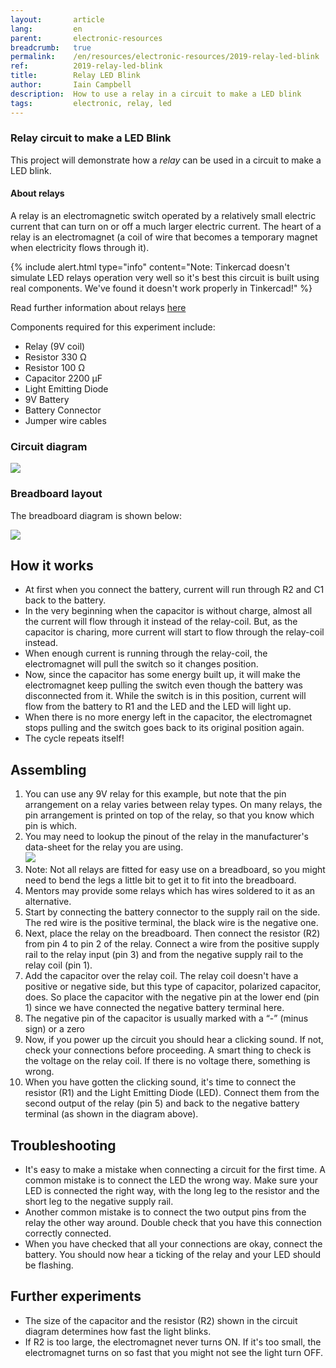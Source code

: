 ```yaml
---
layout:       article
lang:         en
parent:       electronic-resources
breadcrumb:   true
permalink:    /en/resources/electronic-resources/2019-relay-led-blink
ref:          2019-relay-led-blink
title:        Relay LED Blink
author:       Iain Campbell
description:  How to use a relay in a circuit to make a LED blink 
tags:         electronic, relay, led
---
```


### Relay circuit to make a LED Blink

This project will demonstrate how a *relay* can be used in a circuit to make a LED blink.

#### About relays
A relay is an electromagnetic switch operated by a relatively small electric current that
can turn on or off a much larger electric current. The heart of a relay is an electromagnet (a coil of wire that becomes a temporary magnet when electricity flows through it).


{% include alert.html
  type="info"
  content="Note: Tinkercad doesn't simulate LED relays operation very well so it's best this circuit is built using real components.
           We've found it doesn't work properly in Tinkercad!"
%}

Read further information about relays [here](https://electronicsclub.info/relays.htm)

Components required for this experiment include:
* Relay (9V coil)
* Resistor 330 Ω
* Resistor 100 Ω
* Capacitor 2200 µF
* Light Emitting Diode
* 9V Battery
* Battery Connector
* Jumper wire cables


### Circuit diagram

<img class="img-fluid" src="{{'assets/posts/2019-09-25-relay-led-blink/relayBlink.png' | relative_url}}"/>


### Breadboard layout 

The breadboard diagram is shown below:

<img class="img-fluid" src="{{'assets/posts/2019-09-25-relay-led-blink/relayBlinkBreadboard.png' | relative_url}}"/>


## How it works 
* At first when you connect the battery, current will run through R2 and C1 back to the battery.
* In the very beginning when the capacitor is without charge, almost all the current will flow through it instead of the relay-coil. But, as the capacitor is charing, more current will start to flow through the relay-coil instead.
* When enough current is running through the relay-coil, the electromagnet will pull the switch so it changes position.
* Now, since the capacitor has some energy built up, it will make the electromagnet keep pulling
the switch even though the battery was disconnected from it. While the switch is in this position,
current will flow from the battery to R1 and the LED and the LED will light up.
* When there is no more energy left in the capacitor, the electromagnet stops pulling and the switch goes back to its original position again.
* The cycle repeats itself!

## Assembling

1. You can use any 9V relay for this example, but note that the pin arrangement on a relay varies between relay types.
   On many relays, the pin arrangement is printed on top of the relay, so that you know which pin is which. 
1. You may need to lookup the pinout of the relay in the manufacturer's data-sheet for the relay you are using.  
   <img class="img-fluid" src="{{'assets/posts/2019-09-25-relay-led-blink/relayArrangement.png' | relative_url}}"/>
1. Note: Not all relays are fitted for easy use on a breadboard, so you might need to bend the legs a little
   bit to get it to fit into the breadboard. 
1. Mentors may provide some relays which has wires soldered to it as an alternative.
1. Start by connecting the battery connector to the supply rail on the side. The red wire is the
   positive terminal, the black wire is the negative one.
1. Next, place the relay on the breadboard. Then connect the resistor (R2) from pin 4 to pin 2 of the relay.
   Connect a wire from the positive supply rail to the relay input (pin 3) and from the negative supply rail to the relay coil (pin 1).
1. Add the capacitor over the relay coil. The relay coil doesn't have a positive or negative side, but this type of capacitor, polarized capacitor, does.
   So place the capacitor with the negative pin at the lower end (pin 1) since we have connected the negative battery terminal here.
1. The negative pin of the capacitor is usually marked with a “-” (minus sign) or a zero
1. Now, if you power up the circuit you should hear a clicking sound.
   If not, check your connections before proceeding.
   A smart thing to check is the voltage on the relay coil.
   If there is no voltage there, something is wrong.
1. When you have gotten the clicking sound, it's time to connect the resistor (R1) and the Light Emitting Diode (LED).
   Connect them from the second output of the relay (pin 5) and back to the negative battery terminal (as shown in the diagram above).

## Troubleshooting

* It's easy to make a mistake when connecting a circuit for the first time.
  A common mistake is to connect the LED the wrong way. 
  Make sure your LED is connected the right way, with the long leg to the resistor and the short leg to the negative supply rail.
* Another common mistake is to connect the two output pins from the relay the other way around.
  Double check that you have this connection correctly connected.
* When you have checked that all your connections are okay, connect the battery. 
  You should now hear a ticking of the relay and your LED should be flashing.

## Further experiments 

* The size of the capacitor and the resistor (R2) shown in the circuit diagram determines how fast the light blinks.
* If R2 is too large, the electromagnet never turns ON. 
  If it's too small, the electromagnet turns on so fast that you might not see the light turn OFF.

